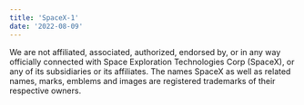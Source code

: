 ```yaml
---
title: 'SpaceX-1'
date: '2022-08-09'
---
```


We are not affiliated, associated, authorized, endorsed by, or in any way officially connected with Space Exploration Technologies Corp (SpaceX), or any of its subsidiaries or its affiliates. The names SpaceX as well as related names, marks, emblems and images are registered trademarks of their respective owners.